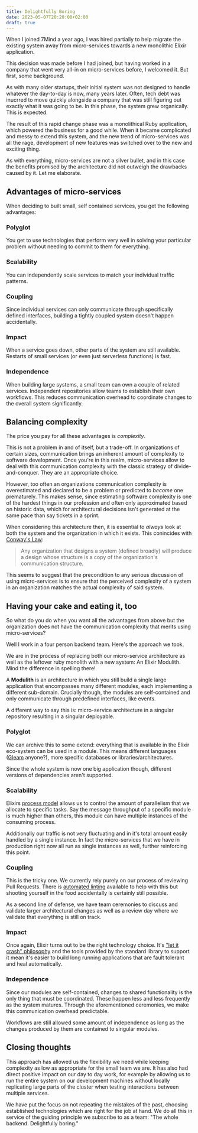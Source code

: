 ```yaml
---
title: Delightfully Boring
date: 2023-05-07T20:20:00+02:00
draft: true
---
```


When I joined 7Mind a year ago, I was hired partially to help migrate the existing system away from micro-services towards a new monolithic Elixir application.

This decision was made before I had joined, but having worked in a company that went very all-in on micro-services before, I welcomed it. But first, some background.

As with many older startups, their initial system was not designed to handle whatever the day-to-day is now, many years later. Often, tech debt was inucrred to move quickly alongside a company that was still figuring out exactly what it was going to be. In this phase, the system grew organically. This is expected.

The result of this rapid change phase was a monolithical Ruby application, which powered the business for a good while. When it became complicated and messy to extend this system, and the new trend of micro-services was all the rage, development of new features was switched over to the new and exciting thing.

As with everything, micro-services are not a silver bullet, and in this case the benefits promised by the architecture did not outweigh the drawbacks caused by it. Let me elaborate.

## Advantages of micro-services

When deciding to built small, self contained services, you get the following advantages:

### Polyglot

You get to use technologies that perform very well in solving your particular problem without needing to commit to them for everything.

### Scalability

You can independently scale services to match your individual traffic patterns.

### Coupling

Since individual services can only communicate through specifically defined interfaces, building a tightly coupled system doesn't happen accidentally.

### Impact

When a service goes down, other parts of the system are still available. Restarts of small services (or even just serverless functions) is fast.

### Independence

When building large systems, a small team can own a couple of related services. Independent repositories allow teams to establish their own workflows. This reduces communication overhead to coordinate changes to the overall system significantly.  

## Balancing complexity

The price you pay for all these advantages is _complexity_.

This is not a problem in and of itself, but a trade-off. In organizations of certain sizes, communication brings an inherent amount of complexity to software development. Once you're in this realm, micro-services allow to deal with this communication complexity with the classic strategy of divide-and-conquer. They are an appropriate choice.

However, too often an organizations communication complexity is overestimated and declared to be a problem or predicted to _become_ one prematurely. This makes sense, since estimating software complexity is one of the hardest things in our profession and often only approximated based on historic data, which for architectural decisions isn't generated at the same pace than say tickets in a sprint.

When considering this architecture then, it is essential to _always_ look at both the system and the organization in which it exists. This conincides with [Conway's Law](https://en.wikipedia.org/wiki/Conway%27s_law):

> Any organization that designs a system (defined broadly) will produce a design whose structure is a copy of the organization's communication structure.

This seems to suggest that the precondition to any serious discussion of using micro-services is to ensure that the perceived complexity of a system in an organization matches the actual complexity of said system.

## Having your cake and eating it, too

So what do you do when you want all the advantages from above but the organization does not have the communication complexity that merits using micro-services?

Well I work in a four person backend team. Here's the approach we took.

We are in the process of replacing both our micro-service architecture as well as the leftover ruby monolith with a new system: An Elixir Modulith. Mind the difference in spelling there!

A **Modulith** is an architecture in which you still build a single large application that encompasses many different modules, each implementing a different sub-domain.
Crucially though, the modules are self-contained and only communicate through predefined interfaces, like events.

A different way to say this is: micro-service architecture in a singular repository resulting in a singular deployable. 

### Polyglot

We can archive this to some extend: everything that is available in the Elixir eco-system can be used in a module. This means different languages ([Gleam](https://gleam.run/) anyone?), more specific databases or libraries/architectures.

Since the whole system is now one big application though, different versions of dependencies aren't supported.

### Scalability

Elixirs [process model](https://launchscout.com/blog/intro-to-processes-in-elixir) allows us to control the amount of parallelism that we allocate to specific tasks. Say the message throughput of a specific module is much higher than others, this module can have multiple instances of the consuming process.

Additionally our traffic is not very fluctuating and in it's total amount easily handled by a single instance. In fact the micro-services that we have in production right now all run as single instances as well, further reinforcing this point.

### Coupling

This is the tricky one. We currently rely purely on our process of reviewing Pull Requests. There is [automated linting](https://github.com/sasa1977/boundary) available to help with this but shooting yourself in the food accidentally is certainly still possible.

As a second line of defense, we have team ceremonies to discuss and validate larger architectural changes as well as a review day where we validate that everything is still on track.

### Impact

Once again, Elixir turns out to be the right technology choice. It's ["let it crash" philosophy](https://rafaelantunes.com.br/understanding-the-let-it-crash-philosophy) and the tools provided by the standard library to support it mean it's easier to build long running applications that are fault tolerant and heal automatically.

### Independence

Since our modules are self-contained, changes to shared functionality is the only thing that must be coordinated. These happen less and less frequently as the system matures. Through the aforementioned ceremonies, we make this communication overhead predictable.

Workflows are still allowed some amount of independence as long as the changes produced by them are contained to singular modules.

## Closing thoughts

This approach has allowed us the flexibility we need while keeping complexity as low as appropriate for the small team we are. It has also had direct positive impact on our day to day work, for example by allowing us to run the entire system on our development machines without locally replicating large parts of the cluster when testing interactions between multiple services.

We have put the focus on not repeating the mistakes of the past, choosing established technologies which are right for the job at hand. We do all this in service of the guiding principle we subscribe to as a team: "The whole backend. Delightfully boring."